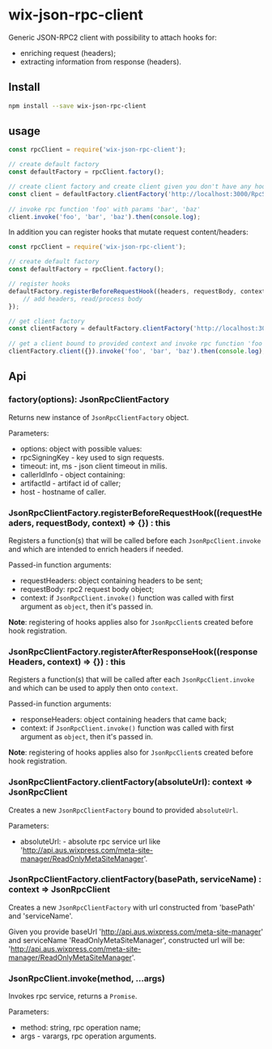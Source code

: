 # wix-json-rpc-client

Generic JSON-RPC2 client with possibility to attach hooks for:
 - enriching request (headers);
 - extracting information from response (headers).

## Install

```bash
npm install --save wix-json-rpc-client 
```

## usage

```js
const rpcClient = require('wix-json-rpc-client');

// create default factory
const defaultFactory = rpcClient.factory();

// create client factory and create client given you don't have any hooks attached.
const client = defaultFactory.clientFactory('http://localhost:3000/RpcService').client({});
    
// invoke rpc function 'foo' with params 'bar', 'baz'
client.invoke('foo', 'bar', 'baz').then(console.log);
```

In addition you can register hooks that mutate request content/headers:

```js
const rpcClient = require('wix-json-rpc-client');

// create default factory
const defaultFactory = rpcClient.factory();

// register hooks
defaultFactory.registerBeforeRequestHook((headers, requestBody, context) => {
    // add headers, read/process body
});

// get client factory
const clientFactory = defaultFactory.clientFactory('http://localhost:3000/rpcService');
    
// get a client bound to provided context and invoke rpc function 'foo' with params 'bar', 'baz'.
clientFactory.client({}).invoke('foo', 'bar', 'baz').then(console.log);
```

## Api

### factory(options): JsonRpcClientFactory
Returns new instance of `JsonRpcClientFactory` object.

Parameters:
 - options: object with possible values:
  - rpcSigningKey - key used to sign requests.
  - timeout: int, ms - json client timeout in milis.
  - callerIdInfo - object containing:
   - artifactId - artifact id of caller;
   - host - hostname of caller.

### JsonRpcClientFactory.registerBeforeRequestHook((requestHeaders, requestBody, context) => {}) : this
Registers a function(s) that will be called before each `JsonRpcClient.invoke` and which are intended to enrich headers if needed.

Passed-in function arguments:
 - requestHeaders: object containing headers to be sent;
 - requestBody: rpc2 request body object;
 - context: if `JsonRpcClient.invoke()` function was called with first argument as `object`, then it's passed in. 

**Note**: registering of hooks applies also for `JsonRpcClient`s created before hook registration.

### JsonRpcClientFactory.registerAfterResponseHook((responseHeaders, context) => {}) : this
Registers a function(s) that will be called after each `JsonRpcClient.invoke` and which can be used to apply then onto `context`.

Passed-in function arguments:
 - responseHeaders: object containing headers that came back;
 - context: if `JsonRpcClient.invoke()` function was called with first argument as `object`, then it's passed in. 

**Note**: registering of hooks applies also for `JsonRpcClient`s created before hook registration.

### JsonRpcClientFactory.clientFactory(absoluteUrl): context => JsonRpcClient
Creates a new `JsonRpcClientFactory` bound to provided `absoluteUrl`.

Parameters:
 - absoluteUrl: - absolute rpc service url like 'http://api.aus.wixpress.com/meta-site-manager/ReadOnlyMetaSiteManager'.

### JsonRpcClientFactory.clientFactory(basePath, serviceName) : context => JsonRpcClient
Creates a new `JsonRpcClientFactory` with url constructed from 'basePath' and 'serviceName'.

Given you provide baseUrl 'http://api.aus.wixpress.com/meta-site-manager' and serviceName 'ReadOnlyMetaSiteManager', constructed url will be: 'http://api.aus.wixpress.com/meta-site-manager/ReadOnlyMetaSiteManager'.

### JsonRpcClient.invoke(method, ...args)
Invokes rpc service, returns a `Promise`.

Parameters:
 - method: string, rpc operation name;
 - args - varargs, rpc operation arguments.

